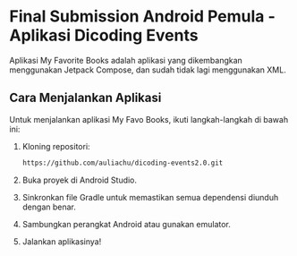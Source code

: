 # Final Submission Android Pemula - Aplikasi Dicoding Events
Aplikasi My Favorite Books adalah aplikasi yang dikembangkan menggunakan Jetpack Compose, dan sudah tidak lagi menggunakan XML.

## Cara Menjalankan Aplikasi

Untuk menjalankan aplikasi My Favo Books, ikuti langkah-langkah di bawah ini:

1. Kloning repositori:
    ```bash
    https://github.com/auliachu/dicoding-events2.0.git
    ```

2. Buka proyek di Android Studio.

3. Sinkronkan file Gradle untuk memastikan semua dependensi diunduh dengan benar.

4. Sambungkan perangkat Android atau gunakan emulator.

5. Jalankan aplikasinya!
